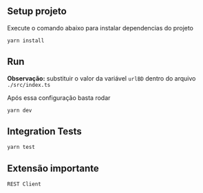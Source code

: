 

## Setup projeto

Execute o comando abaixo para instalar dependencias do projeto



``` yarn install ```

## Run

**Observação:** substituir o valor da variável `urlBD` dentro do arquivo `./src/index.ts`

Após essa configuração basta rodar

``` yarn dev ```

## Integration Tests

``` yarn test ```


## Extensão importante

``` REST Client ```
